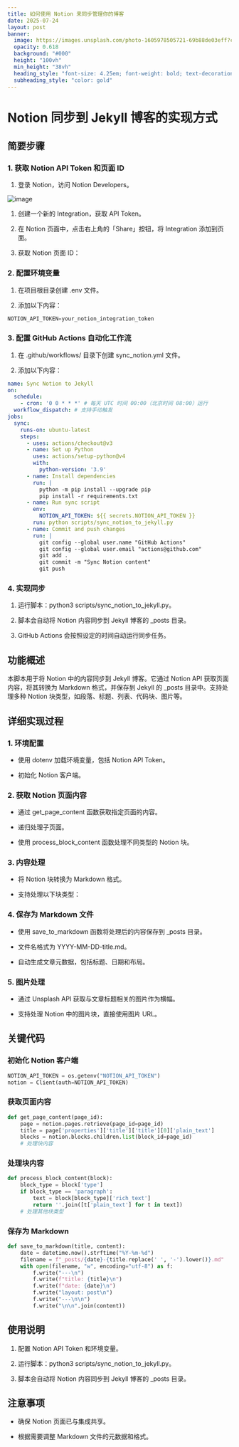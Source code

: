 ```yaml
---
title: 如何使用 Notion 来同步管理你的博客
date: 2025-07-24
layout: post
banner:
  image: https://images.unsplash.com/photo-1605978505721-69b88de03eff?crop=entropy&cs=tinysrgb&fit=max&fm=jpg&ixid=M3w2OTIwMzJ8MHwxfHJhbmRvbXx8fHx8fHx8fDE3NTMzNTI3NzV8&ixlib=rb-4.1.0&q=80&w=1080
  opacity: 0.618
  background: "#000"
  height: "100vh"
  min_height: "38vh"
  heading_style: "font-size: 4.25em; font-weight: bold; text-decoration: underline"
  subheading_style: "color: gold"
---
```


# Notion 同步到 Jekyll 博客的实现方式

## 简要步骤

### 1. 获取 Notion API Token 和页面 ID

1. 登录 Notion，访问 Notion Developers。

![image](https://prod-files-secure.s3.us-west-2.amazonaws.com/a7a0cc5a-89b9-4cda-8686-1fba0ca52f40/d19c1afe-dea5-4312-9333-786b0ba83054/image.png?X-Amz-Algorithm=AWS4-HMAC-SHA256&X-Amz-Content-Sha256=UNSIGNED-PAYLOAD&X-Amz-Credential=ASIAZI2LB466QGMFY4QH%2F20250724%2Fus-west-2%2Fs3%2Faws4_request&X-Amz-Date=20250724T102615Z&X-Amz-Expires=3600&X-Amz-Security-Token=IQoJb3JpZ2luX2VjEAIaCXVzLXdlc3QtMiJGMEQCICOcuPX8MNmOfBler4GLT48hXdasYJ1Wdy1ZUzggK%2BL9AiAOOKV6hlyROkZsnrNIkzVOukMjWwrzsucRkrDfgOMb%2Bir%2FAwgrEAAaDDYzNzQyMzE4MzgwNSIMr811GQoKP7ZjbW2LKtwDPZNtigPm7nopiz%2FjfKUETttbdGRMx3QcRvmhNBfibBmZfobe1v%2BO5sLSW5KW6iKhBE8D9ATMC%2BPz99mSDjNlLS3kaqtG4z%2FvtziFGWqvjqHXjgwo3wmDrR6%2BKdpx7U3YpyUgwhzU5rAmM01i9l6oB3WBLC%2BDHtalGQPJM2sSJEOWcln7PghQksjYmQozG3jTt%2FTvdHPldex1DvgKda9bKJrh3JaCI5UGD3KSPU9wJgcgf%2FMPk79uFx55%2B1ldtuib9ZMlWLr3RibgcxTmrFDovHNhre1f3YtlAbzEQp3NlScIAYHqf4TC%2BPTl96JQdx9GFain7KXAE2mozkJtV%2Fwh3YqR%2FwGDmkC9R1mlu7x9z2JyKUqUIvEXrHXwT50AoZvjgfnwisaM8P95Ine8WIr80QLvr6bRKGpx83ldHWMq%2BL04g1q%2BMzqV0YM%2Ft9hZtqG%2FtzXcGgelPpXKuwoLMCsaO8Ljxqrni5xaolE0NcU4tKN09wvChgM4nVbY6POna5xEEztg4KcLpUFCcDsaGInJNDlJtx9aeLr4nPcT3SvqEHgEx38Wh%2BjfowVS%2BB9PpWkmGSlBV1CQ1UWqJvRPb3JUnDCHl2Df4F7xNCHN1hvuu%2Fa7EQsXFrfpi2B8iuEw8I%2BIxAY6pgEyV%2Bltm6A2YxWqEd%2Fwyfdvn8pmWK%2Bh0K8Epx5VtuttiunAGy1QPvTlJW66tezreAgfVXSjSXcY2BeuCVLVgU2wNDMHt2oW3TuB4jZvInAZmvtdiq6tvAIFNhnMxRtnbROVaI%2Bz2NDjSZOb0hHIKXOT01FlvN8p70b3%2F3%2B3Ek%2FGUTKw2zC%2F2aROpp6lREWqC16UNPDOZeCaAGzycEjMTl0zmKipvjiY&X-Amz-Signature=d799df76fc22b55ac198b5e0d8a2f302e8d0c4ebc029037e8e0217e66e04e776&X-Amz-SignedHeaders=host&x-amz-checksum-mode=ENABLED&x-id=GetObject)

1. 创建一个新的 Integration，获取 API Token。

1. 在 Notion 页面中，点击右上角的「Share」按钮，将 Integration 添加到页面。

1. 获取 Notion 页面 ID：


### 2. 配置环境变量

1. 在项目根目录创建 .env 文件。

1. 添加以下内容：

```javascript
NOTION_API_TOKEN=your_notion_integration_token
```

### 3. 配置 GitHub Actions 自动化工作流

1. 在 .github/workflows/ 目录下创建 sync_notion.yml 文件。

1. 添加以下内容：

```yaml
name: Sync Notion to Jekyll
on:
  schedule:
    - cron: '0 0 * * *' # 每天 UTC 时间 00:00（北京时间 08:00）运行
  workflow_dispatch: # 支持手动触发
jobs:
  sync:
    runs-on: ubuntu-latest
    steps:
      - uses: actions/checkout@v3
      - name: Set up Python
        uses: actions/setup-python@v4
        with:
          python-version: '3.9'
      - name: Install dependencies
        run: |
          python -m pip install --upgrade pip
          pip install -r requirements.txt
      - name: Run sync script
        env:
          NOTION_API_TOKEN: ${{ secrets.NOTION_API_TOKEN }}
        run: python scripts/sync_notion_to_jekyll.py
      - name: Commit and push changes
        run: |
          git config --global user.name "GitHub Actions"
          git config --global user.email "actions@github.com"
          git add .
          git commit -m "Sync Notion content"
          git push
```

### 4. 实现同步

1. 运行脚本：python3 scripts/sync_notion_to_jekyll.py。

1. 脚本会自动将 Notion 内容同步到 Jekyll 博客的 _posts 目录。

1. GitHub Actions 会按照设定的时间自动运行同步任务。

## 功能概述

本脚本用于将 Notion 中的内容同步到 Jekyll 博客。它通过 Notion API 获取页面内容，将其转换为 Markdown 格式，并保存到 Jekyll 的 _posts 目录中。支持处理多种 Notion 块类型，如段落、标题、列表、代码块、图片等。

## 详细实现过程

### 1. 环境配置

- 使用 dotenv 加载环境变量，包括 Notion API Token。

- 初始化 Notion 客户端。

### 2. 获取 Notion 页面内容

- 通过 get_page_content 函数获取指定页面的内容。

- 递归处理子页面。

- 使用 process_block_content 函数处理不同类型的 Notion 块。

### 3. 内容处理

- 将 Notion 块转换为 Markdown 格式。

- 支持处理以下块类型：


### 4. 保存为 Markdown 文件

- 使用 save_to_markdown 函数将处理后的内容保存到 _posts 目录。

- 文件名格式为 YYYY-MM-DD-title.md。

- 自动生成文章元数据，包括标题、日期和布局。

### 5. 图片处理

- 通过 Unsplash API 获取与文章标题相关的图片作为横幅。

- 支持处理 Notion 中的图片块，直接使用图片 URL。

## 关键代码

### 初始化 Notion 客户端

```python
NOTION_API_TOKEN = os.getenv("NOTION_API_TOKEN")
notion = Client(auth=NOTION_API_TOKEN)
```

### 获取页面内容

```python
def get_page_content(page_id):
    page = notion.pages.retrieve(page_id=page_id)
    title = page['properties']['title']['title'][0]['plain_text']
    blocks = notion.blocks.children.list(block_id=page_id)
    # 处理块内容
```

### 处理块内容

```python
def process_block_content(block):
    block_type = block['type']
    if block_type == 'paragraph':
        text = block[block_type]['rich_text']
        return ''.join([t['plain_text'] for t in text])
    # 处理其他块类型
```

### 保存为 Markdown

```python
def save_to_markdown(title, content):
    date = datetime.now().strftime("%Y-%m-%d")
    filename = f"_posts/{date}-{title.replace(' ', '-').lower()}.md"
    with open(filename, "w", encoding="utf-8") as f:
        f.write("---\n")
        f.write(f"title: {title}\n")
        f.write(f"date: {date}\n")
        f.write("layout: post\n")
        f.write("---\n\n")
        f.write("\n\n".join(content))
```

## 使用说明

1. 配置 Notion API Token 和环境变量。

1. 运行脚本：python3 scripts/sync_notion_to_jekyll.py。

1. 脚本会自动将 Notion 内容同步到 Jekyll 博客的 _posts 目录。

## 注意事项

- 确保 Notion 页面已与集成共享。

- 根据需要调整 Markdown 文件的元数据和格式。